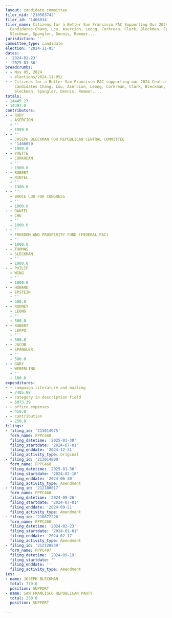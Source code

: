 ```yaml
---
layout: candidate_committee
filer_nid: '210583742'
filer_id: '1466834'
filer_name: Citizens for a Better San Francisco PAC Supporting Our 2024 Central Committee
  Candidates Chang, Lou, Asercion, Leong, Corkrean, Clark, Bleckman, Epstein, Wing,
  Sleckman, Spangler, Dennis, Remmer....
jurisdiction: ''
committee_type: candidate
election: '2024-11-05'
dates:
- '2024-02-23'
- '2025-01-30'
breadcrumbs:
- - Nov 05, 2024
  - elections/2024-11-05/
- - Citizens for a Better San Francisco PAC supporting our 2024 Central Committee
    candidates Chang, Lou, Asercion, Leong, Corkrean, Clark, Bleckman, Epstein, Wing,
    Sleckman, Spangler, Dennis, Remmer....
totals:
- 14445.23
- 14397.0
contributors:
- - RUDY
  - ASERCION
  - ''
  - 1999.0
- - ''
  - JOSEPH BLECKMAN FOR REPUBLICAN CENTRAL COMMITTEE
  - '1466059'
  - 1999.0
- - YVETTE
  - CORKREAN
  - ''
  - 1900.0
- - ROBERT
  - RINTEL
  - ''
  - 1300.0
- - ''
  - BRUCE LOU FOR CONGRESS
  - ''
  - 1000.0
- - DANIEL
  - CHU
  - ''
  - 1000.0
- - ''
  - FREEDOM AND PROSPERITY FUND (FEDERAL PAC)
  - ''
  - 1000.0
- - THOMAS
  - SLECKMAN
  - ''
  - 1000.0
- - PHILIP
  - WING
  - ''
  - 1000.0
- - HOWARD
  - EPSTEIN
  - ''
  - 500.0
- - RODNEY
  - LEONG
  - ''
  - 500.0
- - ROBERT
  - LEPPO
  - ''
  - 500.0
- - JACOB
  - SPANGLER
  - ''
  - 500.0
- - GARY
  - WEBERLING
  - ''
  - 100.0
expenditures:
- - campaign literature and mailing
  - 7405.98
- - category in description field
  - 6073.39
- - office expenses
  - 450.0
- - contribution
  - 250.0
filings:
- filing_id: '213014975'
  form_name: FPPC460
  filing_datetime: '2025-01-30'
  filing_startdate: '2024-07-01'
  filing_enddate: '2024-12-31'
  filing_activity_type: Original
- filing_id: '213014800'
  form_name: FPPC460
  filing_datetime: '2025-01-30'
  filing_startdate: '2024-02-18'
  filing_enddate: '2024-06-30'
  filing_activity_type: Amendment
- filing_id: '212180017'
  form_name: FPPC460
  filing_datetime: '2024-09-26'
  filing_startdate: '2024-07-01'
  filing_enddate: '2024-09-21'
  filing_activity_type: Amendment
- filing_id: '210672226'
  form_name: FPPC460
  filing_datetime: '2024-02-23'
  filing_startdate: '2024-01-01'
  filing_enddate: '2024-02-17'
  filing_activity_type: Amendment
- filing_id: '212120839'
  form_name: FPPC497
  filing_datetime: '2024-09-19'
  filing_startdate: ''
  filing_enddate: ''
  filing_activity_type: Amendment
ies:
- name: JOSEPH BLECKMAN
  total: 770.0
  position: SUPPORT
- name: SAN FRANCISCO REPUBLICAN PARTY
  total: 250.0
  position: SUPPORT

---
```



